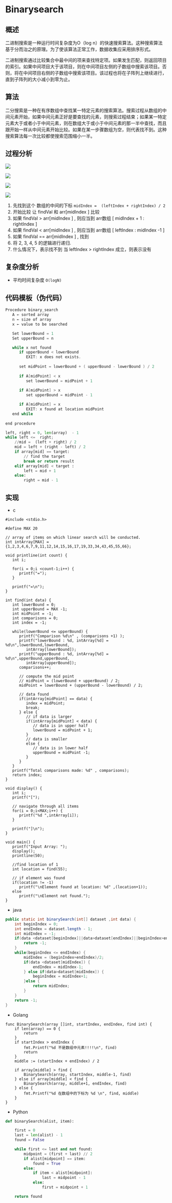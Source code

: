 # Binarysearch

## 概述
二进制搜索是一种运行时间复杂度为O（log n）的快速搜索算法。这种搜索算法基于分而治之的原理。为了使该算法正常工作，数据收集应采用排序形式。

二进制搜索通过比较集合中最中间的项来查找特定项。如果发生匹配，则返回项目的索引。如果中间项目大于该项目，则在中间项目左侧的子数组中搜索该项目。否则，将在中间项目右侧的子数组中搜索该项目。该过程也将在子阵列上继续进行，直到子阵列的大小减小到零为止。

## 算法
二分搜索是一种在有序数组中查找某一特定元素的搜索算法。搜索过程从数组的中间元素开始，如果中间元素正好是要查找的元素，则搜索过程结束；如果某一特定元素大于或者小于中间元素，则在数组大于或小于中间元素的那一半中查找，而且跟开始一样从中间元素开始比较。如果在某一步骤数组为空，则代表找不到。这种搜索算法每一次比较都使搜索范围缩小一半。

## 过程分析
![](../images/binary-search-1.png)

![](../images/binary-search-2.png)

![](../images/binary-search-3.png)

![](../images/binary-search-4.png)


1. 先找到这个 数组的中间的下标  `midIndex =  (leftIndex + rightIndex) / 2`
2.  开始比较  让 findVal  和  arr[midIndex ]  比较
3.  如果  findVal  >  arr[midIndex ]   , 则应当到 arr数组 [  midIndex + 1 : rightIndex  ]
4.  如果  findVal  <  arr[midIndex ]   , 则应当到 arr数组 [  leftIndex : midIndex -1   ]
5.  如果  findVal  ==  arr[midIndex ]   , 找到
6.  将 2, 3, 4, 5 的逻辑进行递归.
7.  什么情况下，表示找不到 当   leftIndex   > rightIndex  成立，则表示没有

## 复杂度分析
- 平均时间复杂度  `O(logN)`

## 代码模板（伪代码）
```c
Procedure binary_search
   A ← sorted array
   n ← size of array
   x ← value to be searched

   Set lowerBound = 1
   Set upperBound = n 

   while x not found
      if upperBound < lowerBound 
         EXIT: x does not exists.
   
      set midPoint = lowerBound + ( upperBound - lowerBound ) / 2
      
      if A[midPoint] < x
         set lowerBound = midPoint + 1
         
      if A[midPoint] > x
         set upperBound = midPoint - 1 

      if A[midPoint] = x 
         EXIT: x found at location midPoint
   end while
   
end procedure
```
```python
left, right = 0, len(array)  - 1
while left <=  right;
    //mid =  (left + right) / 2
    mid = left + (right - left) / 2
    if array[mid] == target:
        // find the target
        break or return result
    elif array[mid] < target :
        left = mid + 1
    else:
        right = mid - 1
```
## 实现
* c
```
#include <stdio.h>

#define MAX 20

// array of items on which linear search will be conducted. 
int intArray[MAX] = {1,2,3,4,6,7,9,11,12,14,15,16,17,19,33,34,43,45,55,66};

void printline(int count) {
   int i;
	
   for(i = 0;i <count-1;i++) {
      printf("=");
   }
	
   printf("=\n");
}

int find(int data) {
   int lowerBound = 0;
   int upperBound = MAX -1;
   int midPoint = -1;
   int comparisons = 0;      
   int index = -1;
	
   while(lowerBound <= upperBound) {
      printf("Comparison %d\n" , (comparisons +1) );
      printf("lowerBound : %d, intArray[%d] = %d\n",lowerBound,lowerBound,
         intArray[lowerBound]);
      printf("upperBound : %d, intArray[%d] = %d\n",upperBound,upperBound,
         intArray[upperBound]);
      comparisons++;
		
      // compute the mid point
      // midPoint = (lowerBound + upperBound) / 2;
      midPoint = lowerBound + (upperBound - lowerBound) / 2;	
		
      // data found
      if(intArray[midPoint] == data) {
         index = midPoint;
         break;
      } else {
         // if data is larger 
         if(intArray[midPoint] < data) {
            // data is in upper half
            lowerBound = midPoint + 1;
         }
         // data is smaller 
         else {
            // data is in lower half 
            upperBound = midPoint -1;
         }
      }               
   }
   printf("Total comparisons made: %d" , comparisons);
   return index;
}

void display() {
   int i;
   printf("[");
	
   // navigate through all items 
   for(i = 0;i<MAX;i++) {
      printf("%d ",intArray[i]);
   }
	
   printf("]\n");
}

void main() {
   printf("Input Array: ");
   display();
   printline(50);
	
   //find location of 1
   int location = find(55);

   // if element was found 
   if(location != -1)
      printf("\nElement found at location: %d" ,(location+1));
   else
      printf("\nElement not found.");
}
```
* java
```java
public static int binarySearch(int[] dataset ,int data) { 
	int beginIndex = 0; 				
	int endIndex = dataset.length - 1;  
	int midIndex = -1; 					
	if(data <dataset[beginIndex]||data>dataset[endIndex]||beginIndex>endIndex){ 
		return -1; 
	} 
	while(beginIndex <= endIndex) { 
		midIndex = (beginIndex+endIndex)/2;
		if(data <dataset[midIndex]) { 
			endIndex = midIndex-1; 
		} else if(data>dataset[midIndex]) { 
			beginIndex = midIndex+1; 
		}else { 
			return midIndex; 
		} 
	} 
	return -1; 
} 	
```
* Golang
``` golang
func BinarySearch(array []int, startIndex, endIndex, find int) {
	if len(array) == 0 {
		return
	}
	if startIndex > endIndex {
		fmt.Printf("%d 不是数组中元素!!!!\n", find)
		return
	}
	middle := (startIndex + endIndex) / 2

	if array[middle] > find {
		BinarySearch(array, startIndex, middle-1, find)
	} else if array[middle] < find {
		BinarySearch(array, middle+1, endIndex, find)
	} else {
		fmt.Printf("%d 在数组中的下标为 %d \n", find, middle)
	}
}

```
* Python
```python
def binarySearch(alist, item):

    first = 0
    last = len(alist) - 1
    found = False

    while first <= last and not found:
        midpoint = (first + last) // 2
        if alist[midpoint] == item:
            found = True
        else:
            if item < alist[midpoint]:
                last = midpoint - 1
            else:
                first = midpoint + 1

    return found
```